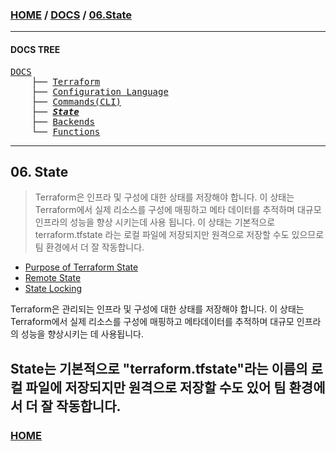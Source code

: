 ### [HOME](https://github.com/MZCMSC/Terraform/blob/main/README.md) / [DOCS](https://github.com/MZCMSC/Terraform/blob/main/DOCS/README.md) / [06.State](https://github.com/MZCMSC/Terraform/blob/main/DOCS/06_State/README.md)

---

#### DOCS TREE

<pre>
<a href = "https://github.com/MZCMSC/Terraform/blob/main/DOCS/README.md">DOCS</a>
    ├── <a href = "https://github.com/MZCMSC/Terraform/blob/main/DOCS/00_Terraform/README.md">Terraform</a>
    ├── <a href = "https://github.com/MZCMSC/Terraform/blob/main/DOCS/01_Configuration_Language/README.md">Configuration Language</a>
    ├── <a href ="https://github.com/MZCMSC/Terraform/blob/main/DOCS/02_Commands(CLI)/README.md">Commands(CLI)</a>
    ├── <a href = "https://github.com/MZCMSC/Terraform/blob/main/DOCS/03_State/README.md"><i><b>State</b></i></a>
    ├── <a href = "https://github.com/MZCMSC/Terraform/blob/main/DOCS/04_Backends/README.md">Backends</a>
    └── <a href = "https://github.com/MZCMSC/Terraform/blob/main/DOCS/05_Functions/README.md">Functions</a>
</pre>

---

## 06. State

> Terraform은 인프라 및 구성에 대한 상태를 저장해야 합니다.
> 이 상태는 Terraform에서 실제 리소스를 구성에 매핑하고 메타 데이터를 추적하며 대규모 인프라의 성능을 향상 시키는데 사용 됩니다.
> 이 상태는 기본적으로 terraform.tfstate 라는 로컬 파일에 저장되지만 원격으로 저장할 수도 있으므로 팀 환경에서 더 잘 작동합니다.

- [Purpose of Terraform State](https://github.com/MZCMSC/Terraform/blob/main/DOCS/06_State/01_Purpose_of_Terraform_State/README.md)
- [Remote State](https://github.com/MZCMSC/Terraform/blob/main/DOCS/06_State/02_Remote_State/README.md)
- [State Locking](https://github.com/MZCMSC/Terraform/blob/main/DOCS/06_State/03_State_Locking/README.md)

Terraform은 관리되는 인프라 및 구성에 대한 상태를 저장해야 합니다. 이 상태는 Terraform에서 실제 리소스를 구성에 매핑하고 메타데이터를 추적하며 대규모 인프라의 성능을 향상시키는 데 사용됩니다.

## State는 기본적으로 "terraform.tfstate"라는 이름의 로컬 파일에 저장되지만 원격으로 저장할 수도 있어 팀 환경에서 더 잘 작동합니다.

### [HOME](https://github.com/MZCMSC/Terraform/blob/main/README.md)
